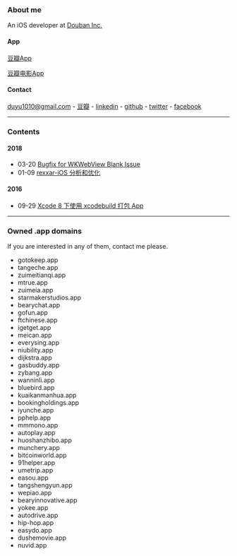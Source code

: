 ### About me

An iOS developer at [Douban Inc.](https://www.douban.com/)

#### App

[豆瓣App](https://itunes.apple.com/cn/app/dou-ban/id907002334?mt=8)

[豆瓣电影App](https://itunes.apple.com/hk/app/dou-ban-dian-ying-quan-guo/id446745748?mt=8)

#### Contact
duyu1010@gmail.com - [豆瓣](https://www.douban.com/people/bigyelow/) - [linkedin](https://www.linkedin.com/in/%E6%9D%9C%E7%85%9C-%E9%BB%84-50b423b6?trk=nav_responsive_tab_profile_pic) - [github](https://github.com/bigyelow) - [twitter](https://twitter.com/bigyelow) - [facebook](https://www.facebook.com/duyu.huang.5)

--- 

### Contents

#### 2018

*   03-20 [Bugfix for WKWebView Blank Issue](http://bigyelow.github.io/2018/%20Bugfix%20for%20WKWebView%20Blank%20Issue)
*   01-09 [rexxar-iOS 分析和优化](http://bigyelow.github.io/2018/rexxar-iOS%20%E5%88%86%E6%9E%90%E5%92%8C%E4%BC%98%E5%8C%96.md)

#### 2016

*   09-29 [Xcode 8 下使用 xcodebuild 打包 App](http://bigyelow.github.io/2016/Xcode%208%20%E4%B8%8B%E4%BD%BF%E7%94%A8%20xcodebuild%20%E6%89%93%E5%8C%85%20App.md)

---

### Owned .app domains

If you are interested in any of them, contact me please.

*   gotokeep.app
*   tangeche.app
*   zuimeitianqi.app
*   mtrue.app
*   zuimeia.app
*   starmakerstudios.app
*   bearychat.app
*   gofun.app
*   ftchinese.app
*   igetget.app
*   meican.app
*   everysing.app
*   niubility.app
*   dijkstra.app
*   gasbuddy.app
*   zybang.app
*   wanninli.app
*   bluebird.app
*   kuaikanmanhua.app
*   bookingholdings.app
*   iyunche.app
*   pphelp.app
*   mmmono.app
*   autoplay.app
*   huoshanzhibo.app
*   munchery.app
*   bitcoinworld.app
*   91helper.app
*   umetrip.app
*   easou.app
*   tangshengyun.app
*   wepiao.app
*   bearyinnovative.app
*   yokee.app
*   autodrive.app
*   hip-hop.app
*   easydo.app
*   dushemovie.app
*   nuvid.app